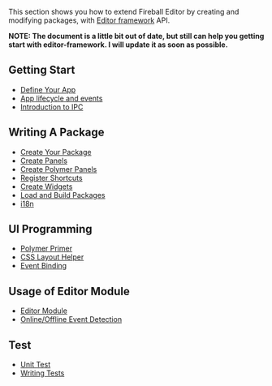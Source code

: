 This section shows you how to extend Fireball Editor by creating and modifying packages, with [Editor framework](https://github.com/fireball-x/editor-framework) API.

**NOTE: The document is a little bit out of date, but still can help you getting start with editor-framework. I will update it as soon as possible.**

## Getting Start

  - [Define Your App](getting-start/define-your-app.md)
  - [App lifecycle and events](getting-start/app-lifecycle-and-events.md)
  - [Introduction to IPC](getting-start/introduction-to-ipc.md)

## Writing A Package

  - [Create Your Package](packages/create-your-package.md)
  - [Create Panels](packages/create-panels.md)
  - [Create Polymer Panels](packages/create-polymer-panels.md)
  - [Register Shortcuts](packages/register-shortcuts.md)
  - [Create Widgets](packages/create-widgets.md)
  - [Load and Build Packages](packages/load-and-build.md)
  - [i18n](packages/i18n.md)

## UI Programming

  - [Polymer Primer](ui/polymer-primer.md)
  - [CSS Layout Helper](ui/css-layout.md)
  - [Event Binding](ui/event-binding.md)

## Usage of Editor Module

  - [Editor Module](editor/editor-module.md)
  - [Online/Offline Event Detection](editor/online-offline-events.md)

## Test

  - [Unit Test](test/unit-test.md)
  - [Writing Tests](test/writing-tests.md)
